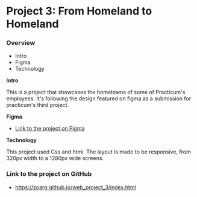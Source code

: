 # Project 3: From Homeland to Homeland

### Overview

- Intro
- Figma
- Technology

**Intro**

This is a project that showcases the hometowns of some of Practicum's employees.
It's following the design featured on figma as a submission for practicum's third project.

**Figma**

- [Link to the project on Figma](https://www.figma.com/file/1zCYcflj6BJx5VqOvXU9nb/Sprint-3-From-Homeland-to-Homeland-desktop-mobile?node-id=0%3A1)

**Technology**

This project used Css and html.
The layout is made to be responsive, from 320px width to a 1280px wide screens.

### Link to the project on GitHub

- https://zoarg.github.io/web_project_3/index.html

